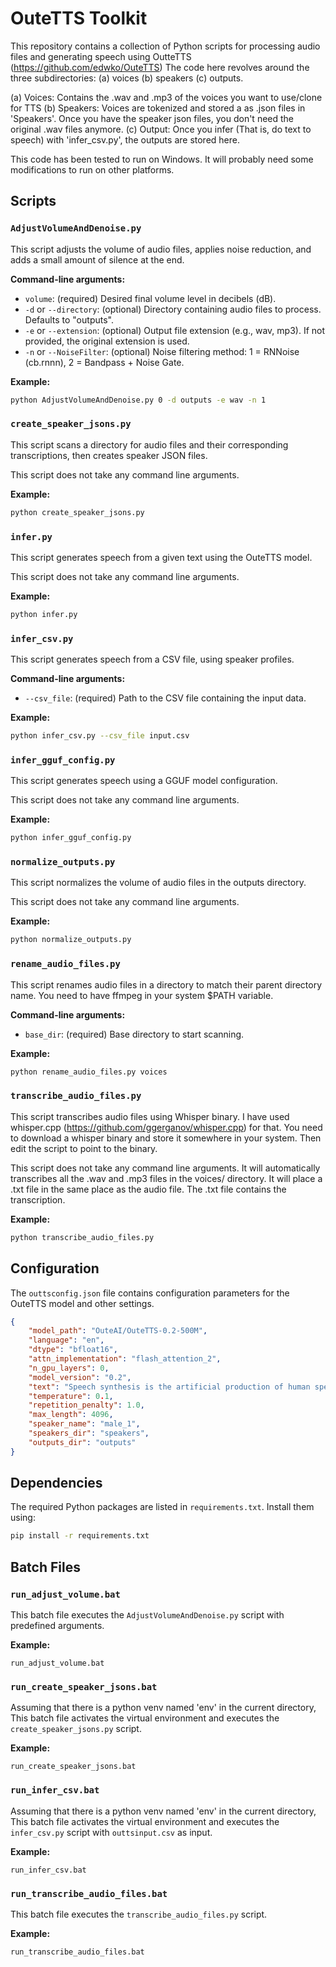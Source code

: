# OuteTTS Toolkit

This repository contains a collection of Python scripts for processing audio files and generating speech using OutteTTS (https://github.com/edwko/OuteTTS)
The code here revolves around the three subdirectories: (a) voices (b) speakers (c) outputs.

(a) Voices:  Contains the .wav and .mp3 of the voices you want to use/clone for TTS
(b) Speakers: Voices are tokenized and stored a as .json files in 'Speakers'. Once you have the speaker json files, you don't need the original .wav files anymore.
(c) Output: Once you infer (That is, do text to speech) with 'infer_csv.py', the outputs are stored here.


This code has been tested to run on Windows. It will probably need some modifications to run on other platforms.

## Scripts

### `AdjustVolumeAndDenoise.py`

This script adjusts the volume of audio files, applies noise reduction, and adds a small amount of silence at the end.

**Command-line arguments:**

-   `volume`: (required) Desired final volume level in decibels (dB).
-   `-d` or `--directory`: (optional) Directory containing audio files to process. Defaults to "outputs".
-   `-e` or `--extension`: (optional) Output file extension (e.g., wav, mp3). If not provided, the original extension is used.
-   `-n` or `--NoiseFilter`: (optional) Noise filtering method: 1 = RNNoise (cb.rnnn), 2 = Bandpass + Noise Gate.

**Example:**

```bash
python AdjustVolumeAndDenoise.py 0 -d outputs -e wav -n 1
```

### `create_speaker_jsons.py`

This script scans a directory for audio files and their corresponding transcriptions, then creates speaker JSON files.

This script does not take any command line arguments.

**Example:**

```bash
python create_speaker_jsons.py
```

### `infer.py`

This script generates speech from a given text using the OuteTTS model.

This script does not take any command line arguments.

**Example:**

```bash
python infer.py
```

### `infer_csv.py`

This script generates speech from a CSV file, using speaker profiles.

**Command-line arguments:**

-   `--csv_file`: (required) Path to the CSV file containing the input data.

**Example:**

```bash
python infer_csv.py --csv_file input.csv
```

### `infer_gguf_config.py`

This script generates speech using a GGUF model configuration.

This script does not take any command line arguments.

**Example:**

```bash
python infer_gguf_config.py
```

### `normalize_outputs.py`

This script normalizes the volume of audio files in the outputs directory.

This script does not take any command line arguments.

**Example:**

```bash
python normalize_outputs.py
```

### `rename_audio_files.py`

This script renames audio files in a directory to match their parent directory name. You need to have ffmpeg in your system $PATH variable.

**Command-line arguments:**

-   `base_dir`: (required) Base directory to start scanning.

**Example:**

```bash
python rename_audio_files.py voices
```

### `transcribe_audio_files.py`

This script transcribes audio files using Whisper binary. I have used whisper.cpp (https://github.com/ggerganov/whisper.cpp) for that. You need to download a whisper binary and store it somewhere in your system. Then edit the script to point to the binary.

This script does not take any command line arguments. It will automatically transcribes all the .wav and .mp3 files in the voices/ directory. It will place a .txt file in the same place as the audio file. The .txt file contains the transcription.

**Example:**

```bash
python transcribe_audio_files.py
```

## Configuration

The `outtsconfig.json` file contains configuration parameters for the OuteTTS model and other settings.

```json
{
    "model_path": "OuteAI/OuteTTS-0.2-500M",
    "language": "en",
    "dtype": "bfloat16",
    "attn_implementation": "flash_attention_2",
    "n_gpu_layers": 0,
    "model_version": "0.2",
    "text": "Speech synthesis is the artificial production of human speech. A computer system used for this purpose is called a speech synthesizer, and it can be implemented in software or hardware products.",
    "temperature": 0.1,
    "repetition_penalty": 1.0,
    "max_length": 4096,
    "speaker_name": "male_1",
    "speakers_dir": "speakers",
    "outputs_dir": "outputs"
}
```

## Dependencies

The required Python packages are listed in `requirements.txt`. Install them using:

```bash
pip install -r requirements.txt
```

## Batch Files

### `run_adjust_volume.bat`

This batch file executes the `AdjustVolumeAndDenoise.py` script with predefined arguments.

**Example:**

```batch
run_adjust_volume.bat
```

### `run_create_speaker_jsons.bat`
Assuming that there is a python venv named 'env' in the current directory, This batch file activates the virtual environment and executes the `create_speaker_jsons.py` script.

**Example:**

```batch
run_create_speaker_jsons.bat
```

### `run_infer_csv.bat`

Assuming that there is a python venv named 'env' in the current directory, This batch file activates the virtual environment and executes the `infer_csv.py` script with `outtsinput.csv` as input.

**Example:**

```batch
run_infer_csv.bat
```

### `run_transcribe_audio_files.bat`

This batch file executes the `transcribe_audio_files.py` script.

**Example:**

```batch
run_transcribe_audio_files.bat
```
```
